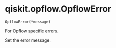 # qiskit.opflow\.OpflowError



`OpflowError(*message)`

For Opflow specific errors.

Set the error message.
